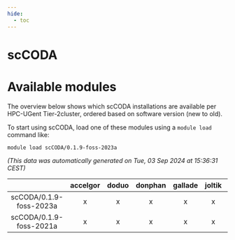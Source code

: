 ```yaml
---
hide:
  - toc
---
```


scCODA
======

# Available modules


The overview below shows which scCODA installations are available per HPC-UGent Tier-2cluster, ordered based on software version (new to old).

To start using scCODA, load one of these modules using a `module load` command like:

```shell
module load scCODA/0.1.9-foss-2023a
```

*(This data was automatically generated on Tue, 03 Sep 2024 at 15:36:31 CEST)*  

| |accelgor|doduo|donphan|gallade|joltik|shinx|skitty|
| :---: | :---: | :---: | :---: | :---: | :---: | :---: | :---: |
|scCODA/0.1.9-foss-2023a|x|x|x|x|x|x|x|
|scCODA/0.1.9-foss-2021a|x|x|x|x|x|-|x|
